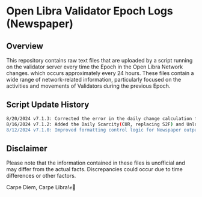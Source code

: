 
# Open Libra Validator Epoch Logs (Newspaper)

## Overview

This repository contains raw text files that are uploaded by a script running on the validator server every time the Epoch in the Open Libra Network changes. which occurs approximately every 24 hours. These files contain a wide range of network-related information, particularly focused on the activities and movements of Validators during the previous Epoch.

## Script Update History
```bash
8/20/2024 v7.1.3: Corrected the error in the daily change calculation formula for the Aptos Unlock Inflation Ratio.
8/16/2024 v7.1.2: Added the Daily Scarcity(CUR, replacing S2F) and Unlock Inflation Ratio for Aptos and compared them with Libra's figures.
8/12/2024 v7.1.0: Improved formatting control logic for Newspaper output (removed control characters from output file)
```

## Disclaimer

Please note that the information contained in these files is unofficial and may differ from the actual facts. Discrepancies could occur due to time differences or other factors.

Carpe Diem, Carpe Libra!✊🔆
